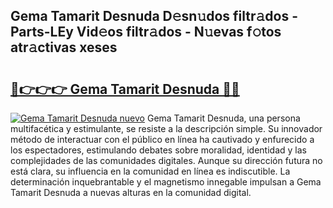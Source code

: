 ## Gema Tamarit Desnuda D𝚎sn𝚞dos filtr𝚊dos - Parts-LEy Vid𝚎os filtr𝚊dos - N𝚞evas f𝚘tos atr𝚊ctivas xeses

# <h2><a href="http://mb4wvg.tromn.icu/?c=Gema+Tamarit+Desnuda">🔗👉👉👉 Gema Tamarit Desnuda 🔗🔗</a></h2>

[![Gema Tamarit Desnuda nuevo](https://i.imgur.com/pEAQMta.gif)](http://mb4wvg.tromn.icu/?c=Gema+Tamarit+Desnuda)
Gema Tamarit Desnuda, una persona multifacética y estimulante, se resiste a la descripción simple. Su innovador método de interactuar con el público en línea ha cautivado y enfurecido a los espectadores, estimulando debates sobre moralidad, identidad y las complejidades de las comunidades digitales. Aunque su dirección futura no está clara, su influencia en la comunidad en línea es indiscutible. La determinación inquebrantable y el magnetismo innegable impulsan a Gema Tamarit Desnuda a nuevas alturas en la comunidad digital.
